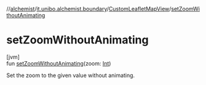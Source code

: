 //[alchemist](../../../index.md)/[it.unibo.alchemist.boundary](../index.md)/[CustomLeafletMapView](index.md)/[setZoomWithoutAnimating](set-zoom-without-animating.md)

# setZoomWithoutAnimating

[jvm]\
fun [setZoomWithoutAnimating](set-zoom-without-animating.md)(zoom: [Int](https://kotlinlang.org/api/latest/jvm/stdlib/kotlin/-int/index.html))

Set the zoom to the given value without animating.
